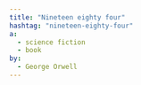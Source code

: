 ```yaml
---
title: "Nineteen eighty four"
hashtag: "nineteen-eighty-four"
a:
  - science fiction
  - book
by:
  - George Orwell
---
```

